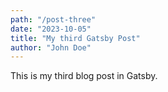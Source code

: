 ```yaml
---
path: "/post-three"
date: "2023-10-05"
title: "My third Gatsby Post"
author: "John Doe"
---
```


This is my third blog post in Gatsby.
